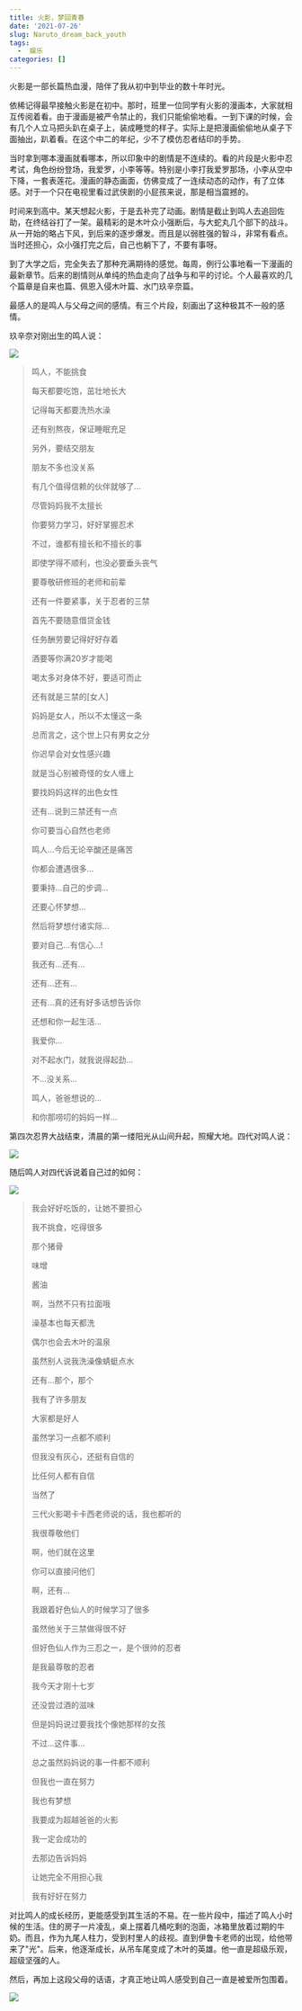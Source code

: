 ```yaml
---
title: 火影，梦回青春
date: '2021-07-26'
slug: Naruto_dream_back_youth
tags:
  -  娱乐
categories: []
---
```


火影是一部长篇热血漫，陪伴了我从初中到毕业的数十年时光。

依稀记得最早接触火影是在初中。那时，班里一位同学有火影的漫画本，大家就相互传阅着看。由于漫画是被严令禁止的，我们只能偷偷地看。一到下课的时候，会有几个人立马把头趴在桌子上，装成睡觉的样子。实际上是把漫画偷偷地从桌子下面抽出，趴着看。在这个中二的年纪，少不了模仿忍者结印的手势。

当时拿到哪本漫画就看哪本，所以印象中的剧情是不连续的。看的片段是火影中忍考试，角色纷纷登场，我爱罗，小李等等。特别是小李打我爱罗那场，小李从空中下降，一套表莲花。漫画的静态画面，仿佛变成了一连续动态的动作，有了立体感。对于一个只在电视里看过武侠剧的小屁孩来说，那是相当震撼的。

时间来到高中。某天想起火影，于是去补完了动画。剧情是截止到鸣人去追回佐助，在终结谷打了一架。最精彩的是木叶众小强断后，与大蛇丸几个部下的战斗。从一开始的略占下风，到后来的逐步爆发。而且是以弱胜强的智斗，非常有看点。当时还担心，众小强打完之后，自己也躺下了，不要有事呀。

到了大学之后，完全失去了那种充满期待的感觉。每周，例行公事地看一下漫画的最新章节。后来的剧情则从单纯的热血走向了战争与和平的讨论。个人最喜欢的几个篇章是自来也篇、佩恩入侵木叶篇、水门玖辛奈篇。

最感人的是鸣人与父母之间的感情。有三个片段，刻画出了这种极其不一般的感情。

玖辛奈对刚出生的鸣人说：

![](https://i.loli.net/2021/07/23/6IgcNBW8VLCEs4Q.jpg)

> 鸣人，不能挑食
>
> 每天都要吃饱，茁壮地长大
>
> 记得每天都要洗热水澡
>
> 还有别熬夜，保证睡眠充足
>
> 另外，要结交朋友
>
> 朋友不多也没关系
>
> 有几个值得信赖的伙伴就够了...
>
> 尽管妈妈我不太擅长
>
> 你要努力学习，好好掌握忍术
>
> 不过，谁都有擅长和不擅长的事
>
> 即使学得不顺利，也没必要垂头丧气
>
> 要尊敬研修班的老师和前辈
>
> 还有一件要紧事，关于忍者的三禁
>
> 首先不要随意借贷金钱
>
> 任务酬劳要记得好好存着
>
> 酒要等你满20岁才能喝
>
> 喝太多对身体不好，要适可而止
>
> 还有就是三禁的[女人]
>
> 妈妈是女人，所以不太懂这一条
>
> 总而言之，这个世上只有男女之分
>
> 你迟早会对女性感兴趣
>
> 就是当心别被奇怪的女人缠上
>
> 要找妈妈这样的出色女性
>
> 还有...说到三禁还有一点
>
> 你可要当心自然也老师
>
> 鸣人...今后无论辛酸还是痛苦
>
> 你都会遭遇很多...
>
> 要秉持...自己的步调...
>
> 还要心怀梦想...
>
> 然后将梦想付诸实际...
>
> 要对自己...有信心...!
>
> 我还有...还有...
>
> 还有...还有...
>
> 还有...真的还有好多话想告诉你
>
> 还想和你一起生活...
>
> 我爱你...
>
> 对不起水门，就我说得起劲...
>
> 不...没关系...
>
> 鸣人，爸爸想说的...
>
> 和你那唠叨的妈妈一样...

第四次忍界大战结束，清晨的第一缕阳光从山间升起，照耀大地。四代对鸣人说：

![](https://i.loli.net/2021/07/23/pmEe4XBKQHxZviL.png)

随后鸣人对四代诉说着自己过的如何：

![](https://i.loli.net/2021/07/23/eGtj6ArnExCwRF9.jpg)

> 我会好好吃饭的，让她不要担心
>
> 我不挑食，吃得很多
>
> 那个猪骨
>
> 味增
>
> 酱油
>
> 啊，当然不只有拉面哦
>
> 澡基本也每天都洗
>
> 偶尔也会去木叶的温泉
>
> 虽然别人说我洗澡像蜻蜓点水
>
> 还有...那个，那个
>
> 我有了许多朋友
>
> 大家都是好人
>
> 虽然学习一点都不顺利
>
> 但我没有灰心，还挺有自信的
>
> 比任何人都有自信
>
> 当然了
>
> 三代火影喝卡卡西老师说的话，我也都听的
>
> 我很尊敬他们
>
> 啊，他们就在这里
>
> 你可以直接问他们
>
> 啊，还有...
>
> 我跟着好色仙人的时候学习了很多
>
> 虽然他关于三禁做得很不好
>
> 但好色仙人作为三忍之一，是个很帅的忍者
>
> 是我最尊敬的忍者
>
> 我今天才刚十七岁
>
> 还没尝过酒的滋味
>
> 但是妈妈说过要我找个像她那样的女孩
>
> 不过...这件事...
>
> 总之虽然妈妈说的事一件都不顺利
>
> 但我也一直在努力
>
> 我也有梦想
>
> 我要成为超越爸爸的火影
>
> 我一定会成功的
>
> 去那边告诉妈妈
>
> 让她完全不用担心我
>
> 我有好好在努力

对比鸣人的成长经历，更能感受到其生活的不易。在一些片段中，描述了鸣人小时候的生活。住的房子一片凌乱，桌上摆着几桶吃剩的泡面，冰箱里放着过期的牛奶。而且，作为九尾人柱力，受到村里人的歧视。直到伊鲁卡老师的出现，给他带来了"光"。后来，他逐渐成长，从吊车尾变成了木叶的英雄。他一直是超级乐观，超级坚强的人。

然后，再加上这段父母的话语，才真正地让鸣人感受到自己一直是被爱所包围着。

![](https://i.loli.net/2021/07/23/7xJgaOsnIcSTpbV.jpg)





